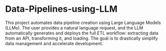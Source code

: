 # Data-Pipelines-using-LLM
This project automates data pipeline creation using Large Language Models (LLMs). The user provides a natural language request, and the LLM automatically generates and deploys the full ETL workflow: extracting data from an API, transforming it, and loading. The goal is to drastically simplify data management and accelerate development.
